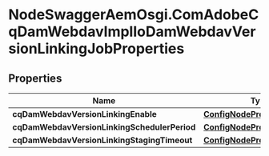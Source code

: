 # NodeSwaggerAemOsgi.ComAdobeCqDamWebdavImplIoDamWebdavVersionLinkingJobProperties

## Properties

Name | Type | Description | Notes
------------ | ------------- | ------------- | -------------
**cqDamWebdavVersionLinkingEnable** | [**ConfigNodePropertyBoolean**](ConfigNodePropertyBoolean.md) |  | [optional] 
**cqDamWebdavVersionLinkingSchedulerPeriod** | [**ConfigNodePropertyInteger**](ConfigNodePropertyInteger.md) |  | [optional] 
**cqDamWebdavVersionLinkingStagingTimeout** | [**ConfigNodePropertyInteger**](ConfigNodePropertyInteger.md) |  | [optional] 


